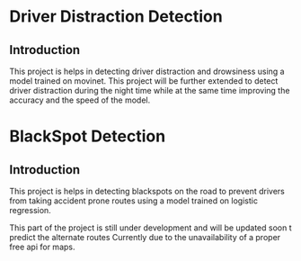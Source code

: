 # Driver Distraction Detection
## Introduction
This project is helps in detecting driver distraction and drowsiness using a model trained on movinet.
This project will be further extended to detect driver distraction during the night time while at the same time improving the accuracy and the speed of the model.

# BlackSpot Detection
## Introduction
This project is helps in detecting blackspots on the road to prevent drivers from taking accident prone routes 
using a model trained on logistic regression.

This part of the project is still under development and will be updated soon t predict the alternate routes
Currently due to the unavailability of a proper free api for maps.


